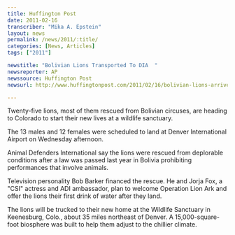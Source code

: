 ```yaml
---
title: Huffington Post
date: 2011-02-16
transcriber: "Mika A. Epstein"
layout: news
permalink: /news/2011/:title/
categories: [News, Articles]
tags: ["2011"]

newstitle: "Bolivian Lions Transported To DIA  "
newsreporter: AP
newssource: Huffington Post
newsurl: http://www.huffingtonpost.com/2011/02/16/bolivian-lions-arrive-at-_n_824132.html

---
```


Twenty-five lions, most of them rescued from Bolivian circuses, are heading to Colorado to start their new lives at a wildlife sanctuary.

The 13 males and 12 females were scheduled to land at Denver International Airport on Wednesday afternoon.

Animal Defenders International say the lions were rescued from deplorable conditions after a law was passed last year in Bolivia prohibiting performances that involve animals.

Television personality Bob Barker financed the rescue. He and Jorja Fox, a "CSI" actress and ADI ambassador, plan to welcome Operation Lion Ark and offer the lions their first drink of water after they land.

The lions will be trucked to their new home at the Wildlife Sanctuary in Keenesburg, Colo., about 35 miles northeast of Denver. A 15,000-square-foot biosphere was built to help them adjust to the chillier climate.
